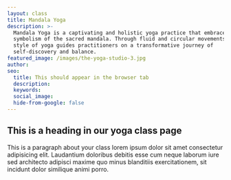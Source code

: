 ```yaml
---
layout: class
title: Mandala Yoga
description: >-
  Mandala Yoga is a captivating and holistic yoga practice that embraces the
  symbolism of the sacred mandala. Through fluid and circular movements, this
  style of yoga guides practitioners on a transformative journey of
  self-discovery and balance. 
featured_image: /images/the-yoga-studio-3.jpg
author:
seo:
  title: This should appear in the browser tab
  description:
  keywords:
  social_image:
  hide-from-google: false
---
```

## This is a heading in our yoga class page 

This  is a paragraph about your class lorem ipsum dolor sit amet consectetur adipisicing elit. Laudantium doloribus debitis esse cum neque laborum iure sed architecto adipisci maxime quo minus blanditiis exercitationem, sit incidunt dolor similique animi porro.